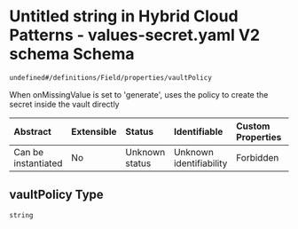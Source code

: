 # Untitled string in Hybrid Cloud Patterns - values-secret.yaml V2 schema Schema

```txt
undefined#/definitions/Field/properties/vaultPolicy
```

When onMissingValue is set to 'generate', uses the policy to create the secret inside the vault directly

| Abstract            | Extensible | Status         | Identifiable            | Custom Properties | Additional Properties | Access Restrictions | Defined In                                                                              |
| :------------------ | :--------- | :------------- | :---------------------- | :---------------- | :-------------------- | :------------------ | :-------------------------------------------------------------------------------------- |
| Can be instantiated | No         | Unknown status | Unknown identifiability | Forbidden         | Allowed               | none                | [values-secrets.v2.schema.json\*](values-secrets.v2.schema.json "open original schema") |

## vaultPolicy Type

`string`
